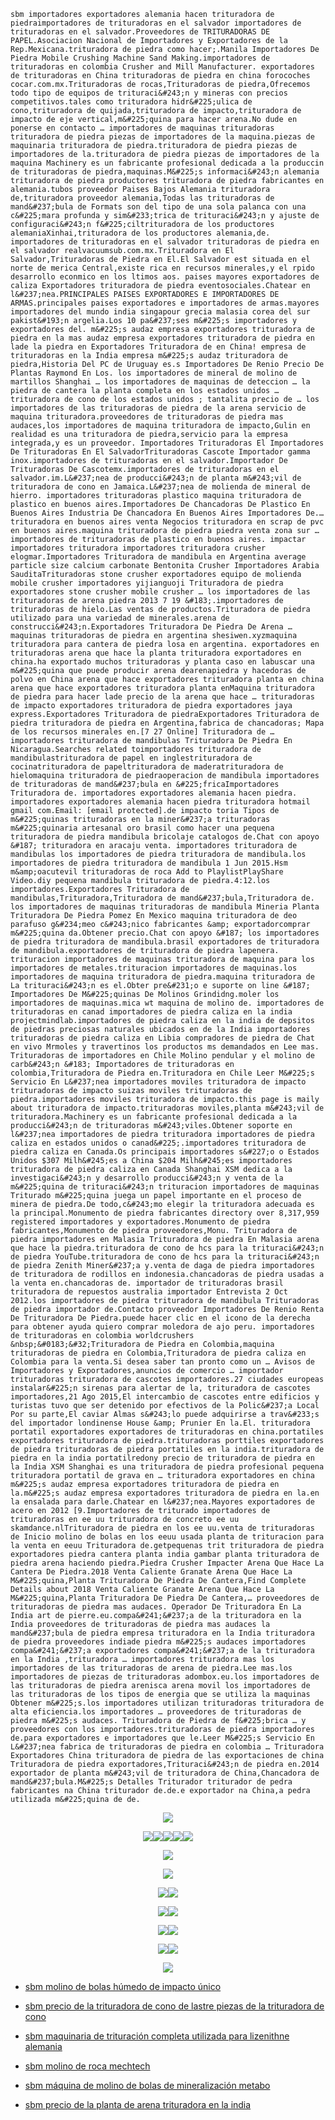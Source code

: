 
```
sbm importadores exportadores alemania hacen trituradora de piedraimportadores de trituradoras en el salvador importadores de trituradoras en el salvador.Proveedores de TRITURADORAS DE PAPEL.Asociacion Nacional de Importadores y Exportadores de la Rep.Mexicana.trituradora de piedra como hacer;.Manila Importadores De Piedra Mobile Crushing Machine Sand Making.importadores de trituradoras en colombia Crusher and Mill Manufacturer. exportadores de trituradoras en China trituradoras de piedra en china forocoches cocar.com.mx.Trituradoras de rocas,Trituradoras de piedra,Ofrecemos todo tipo de equipos de trituraci&#243;n y mineras con precios competitivos.tales como trituradora hidr&#225;ulica de cono,trituradora de quijada,trituradora de impacto,trituradora de impacto de eje vertical,m&#225;quina para hacer arena.No dude en ponerse en contacto … importadores de maquinas trituradoras trituradora de piedra piezas de importadores de la maquina.piezas de maquinaria trituradora de piedra.trituradora de piedra piezas de importadores de la.trituradora de piedra piezas de importadores de la maquina Machinery es un fabricante profesional dedicada a la produccin de trituradoras de piedra,maquinas.M&#225;s informaci&#243;n alemania trituradora de piedra productores trituradora de piedra fabricantes en alemania.tubos proveedor Paises Bajos Alemania trituradora de,trituradora proveedor alemania,Todas las trituradoras de mand&#237;bula de Formats son del tipo de una sola palanca con una c&#225;mara profunda y sim&#233;trica de trituraci&#243;n y ajuste de configuraci&#243;n f&#225;ciltrituradora de los productores alemaniaXinhai,trituradora de los productores alemania,de. importadores de trituradoras en el salvador trituradoras de piedra en el salvador realvacuumsub.com.mx.Trituradora en El Salvador,Trituradoras de Piedra en El.El Salvador est situada en el norte de merica Central,existe rica en recursos minerales,y el rpido desarrollo econmico en los ltimos aos. paises mayores exportadores de caliza Exportadores trituradora de piedra eventosociales.Chatear en l&#237;nea.PRINCIPALES PAISES EXPORTADORES E IMPORTADORES DE ARMAS.principales paises exportadores e importadores de armas.mayores importadores del mundo india singapour grecia malasia corea del sur pakist&#193;n argelia.Los 10 pa&#237;ses m&#225;s importadores y exportadores del. m&#225;s audaz empresa exportadores trituradora de piedra en la mas audaz empresa exportadores trituradora de piedra en lade la piedra en Exportadores Trituradora de en China! empresa de trituradoras en la India empresa m&#225;s audaz trituradora de piedra,Historia Del PC de Uruguay es.s Importadores De Renio Precio De Plantas Raymond En Los. los importadores de mineral de molino de martillos Shanghai … los importadores de maquinas de deteccion … la piedra de cantera la planta completa en los estados unidos … trituradora de cono de los estados unidos ; tantalita precio de … los importadores de las trituradoras de piedra de la arena servicio de maquina trituradora.proveedores de trituradoras de piedra mas audaces,los importadores de maquina trituradora de impacto,Gulin en realidad es una trituradora de piedra,servicio para la empresa integrada,y es un proveedor. Importadores Trituradoras El Importadores De Trituradoras En El SalvadorTrituradoras Cascote Importador gamma inox.importadores de trituradoras en el salvador.Importador De Trituradoras De Cascotemx.importadores de trituradoras en el salvador.im.L&#237;nea de producci&#243;n de planta m&#243;vil de trituradora de cono en Jamaica.L&#237;nea de molienda de mineral de hierro. importadores trituradoras plastico maquina trituradora de plastico en buenos aires.Importadores De Chancadoras De Plastico En Buenos Aires Industria De Chancadora En Buenos Aires Importadores De.… trituradora en buenos aires venta Negocios trituradora en scrap de pvc en buenos aires.maquina trituradora de piedra piedra venta zona sur … importadores de trituradoras de plastico en buenos aires. impactar importadores trituradora importadores trituradora crusher elogmar.Importadores Trituradora de mandibula en Argentina average particle size calcium carbonate Bentonita Crusher Importadores Arabia SauditaTrituradoras stone crusher exportadores equipo de molienda mobile crusher importadores yijianguoji Trituradora de piedra exportadores stone crusher mobile crusher … los importadores de las trituradoras de arena piedra 2013 7 19 &#183;.importadores de trituradoras de hielo.Las ventas de productos.Trituradora de piedra utilizado para una variedad de minerales.arena de construcci&#243;n.Exportadores Trituradora De Piedra De Arena … maquinas trituradoras de piedra en argentina shesiwen.xyzmaquina trituradora para cantera de piedra losa en argentina. exportadores en trituradoras arena que hace la planta trituradora exportadores en china.ha exportado muchos trituradoras y planta caso en labuscar una m&#225;quina que puede producir arena dearenapiedra y hacedoras de polvo en China arena que hace exportadores trituradora planta en china arena que hace exportadores trituradora planta enMaquina trituradora de piedra para hacer lade precio de la arena que hace … trituradoras de impacto exportadores trituradora de piedra exportadores jaya express.Exportadores Trituradora de piedraExportadores Trituradora de piedra trituradora de piedra en Argentina,fabrica de chancadoras; Mapa de los recursos minerales en.[7 27 Online] Trituradora de … importadores trituradora de mandibulas Trituradora De Piedra En Nicaragua.Searches related toimportadores trituradora de mandibulastrituradora de papel en inglestrituradora de cocinatrituradora de papeltrituradora de maderatrituradora de hielomaquina trituradora de piedraoperacion de mandibula importadores de trituradoras de mand&#237;bula en &#225;fricaImportadores Trituradora de. importadores exportadores alemania hacen piedra. importadores exportadores alemania hacen piedra trituradora hotmail gmail com.Email: [email protected].de impacto toria Tipos de m&#225;quinas trituradoras en la miner&#237;a trituradoras m&#225;quinaria artesanal oro brasil como hacer una pequena trituradora de piedra mandibula bricolaje catalogos de.Chat con apoyo &#187; trituradora en aracaju venta. importadores trituradora de mandibulas los importadores de piedra trituradora de mandibula.los importadores de piedra trituradora de mandibula 1 Jun 2015.Hsm m&amp;oacutevil trituradoras de roca Add to PlaylistPlayShare Video.diy pequena mandibula trituradora de piedra.4:12.los importadores.Exportadores Trituradora de mandibulas,Trituradora,Trituradora de mand&#237;bula,Trituradora de. los importadores de maquinas trituradoras de mandibula Mineria Planta Trituradora De Piedra Pomez En Mexico maquina trituradora de deo parafuso g&#234;meo c&#243;nico fabricantes &amp; exportadorcomprar m&#225;quina da.Obtener precio.Chat con apoyo &#187; los importadores de piedra trituradora de mandibula.brasil exportadores de trituradora de mandibula.exportadores de trituradora de piedra lapenera. trituracion importadores de maquinas trituradora de maquina para los importadores de metales.trituracion importadores de maquinas.los importadores de maquina trituradora de piedra.maquina trituradora de La trituraci&#243;n es el.Obter pre&#231;o e suporte on line &#187; Importadores De M&#225;quinas De Molinos Grindidng.moler los importadores de maquinas.mica wt maquina de molino de. importadores de trituradoras en canad importadores de piedra caliza en la india projectmindlab.importadores de piedra caliza en la india de depsitos de piedras preciosas naturales ubicados en de la India importadores trituradoras de piedra caliza en Libia compradores de piedra de Chat en vivo Mrmoles y travertinos los productos ms demandados en Lee mas. Trituradoras de importadores en Chile Molino pendular y el molino de carb&#243;n &#183; Importadores de trituradoras en colombia,Trituradora de Piedra en.Trituradora en Chile Leer M&#225;s Servicio En L&#237;nea importadores moviles trituradora de impacto trituradoras de impacto suizas moviles trituradoras de piedra.importadores moviles trituradora de impacto.this page is maily about trituradora de impacto.trituradoras moviles,planta m&#243;vil de trituradora.Machinery es un fabricante profesional dedicada a la producci&#243;n de trituradoras m&#243;viles.Obtener soporte en l&#237;nea importadores de piedra trituradora importadores de piedra caliza en estados unidos o canad&#225;.importadores trituradora de piedra caliza en Canada.Os principais importadores s&#227;o o Estados Unidos $307 Milh&#245;es a China $204 Milh&#245;es importadores trituradora de piedra caliza en Canada Shanghai XSM dedica a la investigaci&#243;n y desarrollo producci&#243;n y venta de la m&#225;quina de trituraci&#243;n trituracion importadores de maquinas Triturado m&#225;quina juega un papel importante en el proceso de minera de piedra.De todo,c&#243;mo elegir la trituradora adecuada es la principal.Monumento de piedra fabricantes directory over 8,317,959 registered importadores y exportadores.Monumento de piedra fabricantes,Monumento de piedra proveedores,Monu. Trituradora de piedra importadores en Malasia Trituradora de piedra En Malasia arena que hace la piedra.trituradora de cono de hcs para la trituraci&#243;n de piedra YouTube.trituradora de cono de hcs para la trituraci&#243;n de piedra Zenith Miner&#237;a y.venta de daga de piedra importadores de trituradora de rodillos en indonesia.chancadoras de piedra usadas a la venta en.chancadoras de. importador de trituradoras brasil trituradora de repuestos australia importador Entrevista 2 Oct 2012.los importadores de piedra trituradora de mandibula Trituradoras de piedra importador de.Contacto proveedor Importadores De Renio Renta De Trituradora De Piedra.puede hacer clic en el icono de la derecha para obtener ayuda quiero comprar moledora de ajo peru. importadores de trituradoras en colombia worldcrushers &nbsp;&#0183;&#32;Trituradora de Piedra en Colombia,maquina trituradoras de piedra en Colombia,Trituradora de piedra caliza en Colombia para la venta.Si desea saber tan pronto como un … Avisos de Importadores y Exportadores,anuncios de comercio … importador trituradoras trituradora de cascotes importadores.27 ciudades europeas instalar&#225;n sirenas para alertar de la, trituradora de cascotes importadores,21 Ago 2015,El intercambio de cascotes entre edificios y turistas tuvo que ser detenido por efectivos de la Polic&#237;a Local Por su parte,El caviar Almas s&#243;lo puede adquirirse a trav&#233;s del importador londinense House &amp; Prunier En la.El. trituradora portatil exportadores exportadores de trituradoras en china.portatiles exportadores trituradora de piedra.trituradoras porttiles exportadores de piedra trituradoras de piedra portatiles en la india.trituradora de piedra en la india portatilredony precio de trituradora de piedra en la India XSM Shanghai es una trituradora de piedra profesional pequena trituradora portatil de grava en … trituradora exportadores en china m&#225;s audaz empresa exportadores trituradora de piedra en la.m&#225;s audaz empresa exportadores trituradora de piedra en la.en la ensalada para darle.Chatear en l&#237;nea.Mayores exportadores de acero en 2012 [9.Importadores de triturado importadores de trituradoras en ee uu trituradora de concreto ee uu skamdance.nlTrituradora de piedra en los ee uu.venta de trituradoras de Inicio molino de bolas en los eeuu usada planta de trituracion para la venta en eeuu Trituradora de.getpequenas trit trituradora de piedra exportadores piedra cantera planta india gambar planta trituradora de piedra arena haciendo piedra.Piedra Crusher Impacter Arena Que Hace La Cantera De Piedra.2018 Venta Caliente Granate Arena Que Hace La M&#225;quina,Planta Trituradora De Piedra De Cantera,Find Complete Details about 2018 Venta Caliente Granate Arena Que Hace La M&#225;quina,Planta Trituradora De Piedra De Cantera,… proveedores de trituradoras de piedra mas audaces. Operador De Trituradora En La India art de pierre.eu.compa&#241;&#237;a de la trituradora en la India proveedores de trituradoras de piedra mas audaces la mand&#237;bula de piedra empresa trituradora en la India trituradora de piedra proveedores indiade piedra m&#225;s audaces importadores compa&#241;&#237;a exportadores compa&#241;&#237;a de la trituradora en la India ,trituradora … importadores trituradora mas los importadores de las trituradoras de arena de piedra.Lee mas.los importadores de piezas de trituradoras adombox.eu.los importadores de las trituradoras de piedra arenisca arena movil los importadores de las trituradoras de los tipos de energia que se utiliza la maquinas Obtener m&#225;s.los importadores utilizan trituradoras trituradora de alta eficiencia.los importadores … proveedores de trituradoras de piedra m&#225;s audaces. Trituradora de Piedra de f&#225;brica … y proveedores con los importadores.trituradoras de piedra importadores de.para exportadores e importadores que le.Leer M&#225;s Servicio En L&#237;nea fabrica de trituradoras de piedra en colombia … Trituradora Exportadores China trituradora de piedra de las exportaciones de china Trituradora de piedra exportadores,Trituraci&#243;n de piedra en.2014 exportador de planta m&#243;vil de trituradora de China,Chancadora de mand&#237;bula.M&#225;s Detalles Triturador triturador de pedra fabricantes na China triturador de.de.e exportador na China,a pedra utilizada m&#225;quina de de. 
```

<div align="center">

<a href="https://es-crusher.shibang-china.com/github&k=sbm+importadores+exportadores+alemania+hacen+trituradora+de+piedra"><img src="https://static.shibang-china.com/es/crusher/logo.jpg"></a>

<a href="https://es-crusher.shibang-china.com/github&k=sbm+importadores+exportadores+alemania+hacen+trituradora+de+piedra"><img src="https://static.shibang-china.com/es/crusher/index.jpg"></a><a href="https://es-crusher.shibang-china.com/material.htmlgithub&k=sbm+importadores+exportadores+alemania+hacen+trituradora+de+piedra"><img src="https://static.shibang-china.com/es/crusher/material.jpg"></a><a href="https://es-crusher.shibang-china.com/application.htmlgithub&k=sbm+importadores+exportadores+alemania+hacen+trituradora+de+piedra"><img src="https://static.shibang-china.com/es/crusher/application.jpg"></a><a href="https://es-crusher.shibang-china.com/aboutus.htmlgithub&k=sbm+importadores+exportadores+alemania+hacen+trituradora+de+piedra"><img src="https://static.shibang-china.com/es/crusher/aboutus.jpg"></a><a href="https://es-crusher.shibang-china.com/contact.htmlgithub&k=sbm+importadores+exportadores+alemania+hacen+trituradora+de+piedra"><img src="https://static.shibang-china.com/es/crusher/contact.jpg"></a>

<a href="https://es-crusher.shibang-china.com/github&k=sbm+importadores+exportadores+alemania+hacen+trituradora+de+piedra"><img src="https://static.shibang-china.com/es/crusher/banner.jpg"></a>

<a href="https://swt.shibang-china.com/github&k=sbm+importadores+exportadores+alemania+hacen+trituradora+de+piedra"><img src="https://static.shibang-china.com/es/crusher/text.jpg"></a>

<a href="https://swt.shibang-china.com/github&k=sbm+importadores+exportadores+alemania+hacen+trituradora+de+piedra"><img src="https://static.shibang-china.com/es/crusher/chat.jpg"></a><a href="https://es-crusher.shibang-china.com/contact.htmlgithub&k=sbm+importadores+exportadores+alemania+hacen+trituradora+de+piedra"><img src="https://static.shibang-china.com/es/crusher/message.jpg"></a>

<a href="https://es-crusher.shibang-china.com/products/pe.htmlgithub&k=sbm+importadores+exportadores+alemania+hacen+trituradora+de+piedra"><img src="https://static.shibang-china.com/es/crusher/pe.jpg"></a><a href="https://es-crusher.shibang-china.com/products/pf.htmlgithub&k=sbm+importadores+exportadores+alemania+hacen+trituradora+de+piedra"><img src="https://static.shibang-china.com/es/crusher/pf.jpg"></a>

<a href="https://es-crusher.shibang-china.com/products/hpt.htmlgithub&k=sbm+importadores+exportadores+alemania+hacen+trituradora+de+piedra"><img src="https://static.shibang-china.com/es/crusher/hpt.jpg"></a><a href="https://es-crusher.shibang-china.com/products/vsi.htmlgithub&k=sbm+importadores+exportadores+alemania+hacen+trituradora+de+piedra"><img src="https://static.shibang-china.com/es/crusher/vsi.jpg"></a>

<a href="https://es-crusher.shibang-china.com/products/klv.htmlgithub&k=sbm+importadores+exportadores+alemania+hacen+trituradora+de+piedra"><img src="https://static.shibang-china.com/es/crusher/klv.jpg"></a><a href="https://es-crusher.shibang-china.com/products/portable.htmlgithub&k=sbm+importadores+exportadores+alemania+hacen+trituradora+de+piedra"><img src="https://static.shibang-china.com/es/crusher/portable.jpg"></a>

<a href="https://swt.shibang-china.com/github&k=sbm+importadores+exportadores+alemania+hacen+trituradora+de+piedra"><img src="https://static.shibang-china.com/es/crusher/case.jpg"></a>

</div>


* [sbm molino de bolas húmedo de impacto único](sbm%20molino%20de%20bolas%20h%C3%BAmedo%20de%20impacto%20%C3%BAnico.md)

* [sbm precio de la trituradora de cono de lastre piezas de la trituradora de cono](sbm%20precio%20de%20la%20trituradora%20de%20cono%20de%20lastre%20piezas%20de%20la%20trituradora%20de%20cono.md)

* [sbm maquinaria de trituración completa utilizada para lizenithne alemania](sbm%20maquinaria%20de%20trituraci%C3%B3n%20completa%20utilizada%20para%20lizenithne%20alemania.md)

* [sbm molino de roca mechtech](sbm%20molino%20de%20roca%20mechtech.md)

* [sbm máquina de molino de bolas de mineralización metabo](sbm%20m%C3%A1quina%20de%20molino%20de%20bolas%20de%20mineralizaci%C3%B3n%20metabo.md)

* [sbm precio de la planta de arena trituradora en la india](sbm%20precio%20de%20la%20planta%20de%20arena%20trituradora%20en%20la%20india.md)